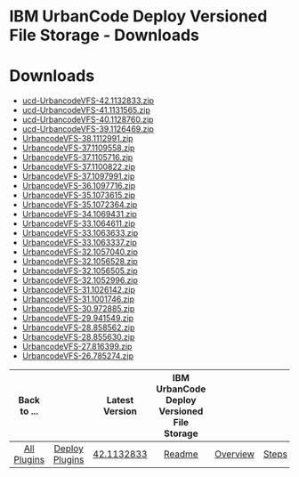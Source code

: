 
IBM UrbanCode Deploy Versioned File Storage - Downloads
=======================================================

# Downloads

- [ucd-UrbancodeVFS-42.1132833.zip](https://raw.githubusercontent.com/UrbanCode/IBM-UCD-PLUGINS/main/files/UrbancodeVFS/ucd-UrbancodeVFS-42.1132833.zip)
- [ucd-UrbancodeVFS-41.1131565.zip](https://raw.githubusercontent.com/UrbanCode/IBM-UCD-PLUGINS/main/files/UrbancodeVFS/ucd-UrbancodeVFS-41.1131565.zip)
- [ucd-UrbancodeVFS-40.1128760.zip](https://raw.githubusercontent.com/UrbanCode/IBM-UCD-PLUGINS/main/files/UrbancodeVFS/ucd-UrbancodeVFS-40.1128760.zip)
- [ucd-UrbancodeVFS-39.1126469.zip](https://raw.githubusercontent.com/UrbanCode/IBM-UCD-PLUGINS/main/files/UrbancodeVFS/ucd-UrbancodeVFS-39.1126469.zip)
- [UrbancodeVFS-38.1112991.zip](https://raw.githubusercontent.com/UrbanCode/IBM-UCD-PLUGINS/main/files/UrbancodeVFS/UrbancodeVFS-38.1112991.zip)
- [UrbancodeVFS-37.1109558.zip](https://raw.githubusercontent.com/UrbanCode/IBM-UCD-PLUGINS/main/files/UrbancodeVFS/UrbancodeVFS-37.1109558.zip)
- [UrbancodeVFS-37.1105716.zip](https://raw.githubusercontent.com/UrbanCode/IBM-UCD-PLUGINS/main/files/UrbancodeVFS/UrbancodeVFS-37.1105716.zip)
- [UrbancodeVFS-37.1100822.zip](https://raw.githubusercontent.com/UrbanCode/IBM-UCD-PLUGINS/main/files/UrbancodeVFS/UrbancodeVFS-37.1100822.zip)
- [UrbancodeVFS-37.1097991.zip](https://raw.githubusercontent.com/UrbanCode/IBM-UCD-PLUGINS/main/files/UrbancodeVFS/UrbancodeVFS-37.1097991.zip)
- [UrbancodeVFS-36.1097716.zip](https://raw.githubusercontent.com/UrbanCode/IBM-UCD-PLUGINS/main/files/UrbancodeVFS/UrbancodeVFS-36.1097716.zip)
- [UrbancodeVFS-35.1073615.zip](https://raw.githubusercontent.com/UrbanCode/IBM-UCD-PLUGINS/main/files/UrbancodeVFS/UrbancodeVFS-35.1073615.zip)
- [UrbancodeVFS-35.1072364.zip](https://raw.githubusercontent.com/UrbanCode/IBM-UCD-PLUGINS/main/files/UrbancodeVFS/UrbancodeVFS-35.1072364.zip)
- [UrbancodeVFS-34.1069431.zip](https://raw.githubusercontent.com/UrbanCode/IBM-UCD-PLUGINS/main/files/UrbancodeVFS/UrbancodeVFS-34.1069431.zip)
- [UrbancodeVFS-33.1064611.zip](https://raw.githubusercontent.com/UrbanCode/IBM-UCD-PLUGINS/main/files/UrbancodeVFS/UrbancodeVFS-33.1064611.zip)
- [UrbancodeVFS-33.1063633.zip](https://raw.githubusercontent.com/UrbanCode/IBM-UCD-PLUGINS/main/files/UrbancodeVFS/UrbancodeVFS-33.1063633.zip)
- [UrbancodeVFS-33.1063337.zip](https://raw.githubusercontent.com/UrbanCode/IBM-UCD-PLUGINS/main/files/UrbancodeVFS/UrbancodeVFS-33.1063337.zip)
- [UrbancodeVFS-32.1057040.zip](https://raw.githubusercontent.com/UrbanCode/IBM-UCD-PLUGINS/main/files/UrbancodeVFS/UrbancodeVFS-32.1057040.zip)
- [UrbancodeVFS-32.1056528.zip](https://raw.githubusercontent.com/UrbanCode/IBM-UCD-PLUGINS/main/files/UrbancodeVFS/UrbancodeVFS-32.1056528.zip)
- [UrbancodeVFS-32.1056505.zip](https://raw.githubusercontent.com/UrbanCode/IBM-UCD-PLUGINS/main/files/UrbancodeVFS/UrbancodeVFS-32.1056505.zip)
- [UrbancodeVFS-32.1052996.zip](https://raw.githubusercontent.com/UrbanCode/IBM-UCD-PLUGINS/main/files/UrbancodeVFS/UrbancodeVFS-32.1052996.zip)
- [UrbancodeVFS-31.1026142.zip](https://raw.githubusercontent.com/UrbanCode/IBM-UCD-PLUGINS/main/files/UrbancodeVFS/UrbancodeVFS-31.1026142.zip)
- [UrbancodeVFS-31.1001746.zip](https://raw.githubusercontent.com/UrbanCode/IBM-UCD-PLUGINS/main/files/UrbancodeVFS/UrbancodeVFS-31.1001746.zip)
- [UrbancodeVFS-30.972885.zip](https://raw.githubusercontent.com/UrbanCode/IBM-UCD-PLUGINS/main/files/UrbancodeVFS/UrbancodeVFS-30.972885.zip)
- [UrbancodeVFS-29.941549.zip](https://raw.githubusercontent.com/UrbanCode/IBM-UCD-PLUGINS/main/files/UrbancodeVFS/UrbancodeVFS-29.941549.zip)
- [UrbancodeVFS-28.858562.zip](https://raw.githubusercontent.com/UrbanCode/IBM-UCD-PLUGINS/main/files/UrbancodeVFS/UrbancodeVFS-28.858562.zip)
- [UrbancodeVFS-28.855630.zip](https://raw.githubusercontent.com/UrbanCode/IBM-UCD-PLUGINS/main/files/UrbancodeVFS/UrbancodeVFS-28.855630.zip)
- [UrbancodeVFS-27.816399.zip](https://raw.githubusercontent.com/UrbanCode/IBM-UCD-PLUGINS/main/files/UrbancodeVFS/UrbancodeVFS-27.816399.zip)
- [UrbancodeVFS-26.785274.zip](https://raw.githubusercontent.com/UrbanCode/IBM-UCD-PLUGINS/main/files/UrbancodeVFS/UrbancodeVFS-26.785274.zip)

|Back to ...||Latest Version|IBM UrbanCode Deploy Versioned File Storage |||
| :---: | :---: | :---: | :---: | :---: | :---: |
|[All Plugins](../../index.md)|[Deploy Plugins](../README.md)|[42.1132833](https://raw.githubusercontent.com/UrbanCode/IBM-UCD-PLUGINS/main/files/UrbancodeVFS/ucd-UrbancodeVFS-42.1132833.zip)|[Readme](README.md)|[Overview](overview.md)|[Steps](steps.md)|

